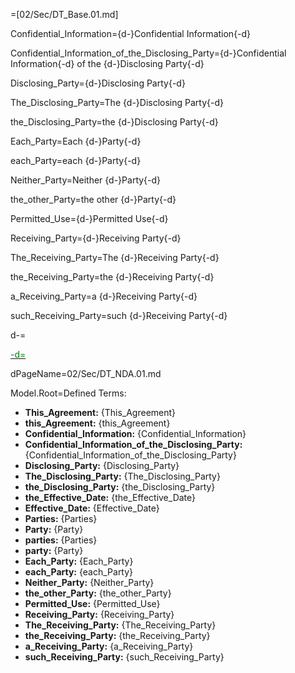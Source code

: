 =[02/Sec/DT_Base.01.md]

Confidential_Information={d-}Confidential Information{-d}

Confidential_Information_of_the_Disclosing_Party={d-}Confidential Information{-d} of the {d-}Disclosing Party{-d}

Disclosing_Party={d-}Disclosing Party{-d}

The_Disclosing_Party=The {d-}Disclosing Party{-d}

the_Disclosing_Party=the {d-}Disclosing Party{-d}

Each_Party=Each {d-}Party{-d}

each_Party=each {d-}Party{-d}

Neither_Party=Neither {d-}Party{-d}

the_other_Party=the other {d-}Party{-d}

Permitted_Use={d-}Permitted Use{-d}

Receiving_Party={d-}Receiving Party{-d}

The_Receiving_Party=The {d-}Receiving Party{-d}

the_Receiving_Party=the {d-}Receiving Party{-d}

a_Receiving_Party=a {d-}Receiving Party{-d}

such_Receiving_Party=such {d-}Receiving Party{-d}

d-=<a href="https://github.com/CommonAccord/Org/blob/master/Doc/02/Sec/DT_NDA.01.md"><font color="green">

-d=</font></a>

dPageName=02/Sec/DT_NDA.01.md

Model.Root=Defined Terms: <ul><li><b>This_Agreement:</b> {This_Agreement}<li><b>this_Agreement:</b> {this_Agreement}<li><b>Confidential_Information:</b> {Confidential_Information}<li><b>Confidential_Information_of_the_Disclosing_Party:</b> {Confidential_Information_of_the_Disclosing_Party}<li><b>Disclosing_Party:</b> {Disclosing_Party}<li><b>The_Disclosing_Party:</b> {The_Disclosing_Party}<li><b>the_Disclosing_Party:</b> {the_Disclosing_Party}<li><b>the_Effective_Date:</b> {the_Effective_Date}<li><b>Effective_Date:</b> {Effective_Date}<li><b>Parties:</b> {Parties}<li><b>Party:</b> {Party}<li><b>parties:</b> {Parties}<li><b>party:</b> {Party}<li><b>Each_Party:</b> {Each_Party}<li><b>each_Party:</b> {each_Party}<li><b>Neither_Party:</b> {Neither_Party}<li><b>the_other_Party:</b> {the_other_Party}<li><b>Permitted_Use:</b> {Permitted_Use}<li><b>Receiving_Party:</b> {Receiving_Party}<li><b>The_Receiving_Party:</b> {The_Receiving_Party}<li><b>the_Receiving_Party:</b> {the_Receiving_Party}<li><b>a_Receiving_Party:</b> {a_Receiving_Party}<li><b>such_Receiving_Party:</b> {such_Receiving_Party}</ul>